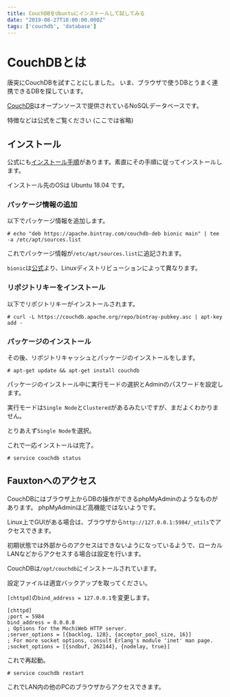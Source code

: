 ```yaml
---
title: CouchDBをUbuntuにインストールして試してみる
date: "2019-08-27T18:00:00.000Z"
tags: ['couchdb', 'database']
---
```


# CouchDBとは

唐突にCouchDBを試すことにしました。
いま、ブラウザで使うDBとうまく連携できるDBを探しています。

<a href='http://docs.couchdb.org' target='_blank'>CouchDB</a>はオープンソースで提供されているNoSQLデータベースです。

特徴などは公式をご覧ください
(ここでは省略)

## インストール

公式にも<a href='http://docs.couchdb.org/en/stable/install/index.html' target='_blank'>インストール手順</a>があります。素直にその手順に従ってインストールします。

インストール先のOSは Ubuntu 18.04 です。

### パッケージ情報の追加

以下でパッケージ情報を追加します。

```shell:title=<span>shell</span>
# echo "deb https://apache.bintray.com/couchdb-deb bionic main" | tee -a /etc/apt/sources.list
```

これでパッケージ情報が`/etc/apt/sources.list`に追記されます。

`bionic`は<a href='http://docs.couchdb.org/en/stable/install/unix.html' target='_blank'>公式</a>より、Linuxディストリビューションによって異なります。

### リポジトリキーをインストール

以下でリポジトリキーがインストールされます。

```shell:title=<span>shell</span>
# curl -L https://couchdb.apache.org/repo/bintray-pubkey.asc | apt-key add -
```

### パッケージのインストール

その後、リポジトリキャッシュとパッケージのインストールをします。

```shell:title=<span>shell</span>
# apt-get update && apt-get install couchdb
```

パッケージのインストール中に実行モードの選択とAdminのパスワードを設定します。

実行モードは`Single Node`と`Clustered`があるみたいですが、まだよくわかりません。

とりあえず`Single Node`を選択。

これで一応インストールは完了。

```shell:title=<span>shell</span>
# service couchdb status
```

## Fauxtonへのアクセス

CouchDBにはブラウザ上からDBの操作ができるphpMyAdminのようなものがあります。
phpMyAdminほど高機能ではないようです。

Linux上でGUIがある場合は、ブラウザから`http://127.0.0.1:5984/_utils`でアクセスできます。

初期状態では外部からのアクセスはできないようになっているようで、ローカルLANなどからアクセスする場合は設定を行います。

CouchDBは`/opt/couchdb`にインストールされています。

設定ファイルは適宜バックアップを取ってください。

`[chttpd]`の`bind_address = 127.0.0.1`を変更します。

```shell{3}:title=<span>/opt/couchdb/etc/local.ini</span>
[chttpd]
;port = 5984
bind_address = 0.0.0.0
; Options for the MochiWeb HTTP server.
;server_options = [{backlog, 128}, {acceptor_pool_size, 16}]
; For more socket options, consult Erlang's module 'inet' man page.
;socket_options = [{sndbuf, 262144}, {nodelay, true}]
```

これで再起動。

```shell:title=<span>shell</span>
# service couchdb restart
```

これでLAN内の他のPCのブラウザからアクセスできます。
